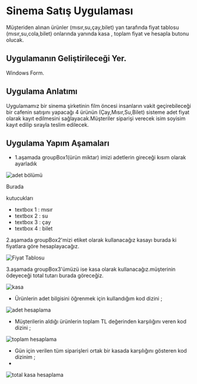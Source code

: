 # Sinema Satış Uygulaması
Müşteriden alınan ürünler (mısır,su,çay,bilet) yan tarafında fiyat tablosu (mısır,su,cola,bilet)
onlarında yanında kasa , toplam fiyat ve hesapla butonu olucak.
## Uygulamanın Geliştirileceği Yer.
Windows Form.
## Uygulama Anlatımı
Uygulamamız bir sinema şirketinin film öncesi insanların vakit geçirebileceği bir cafenin satışını yapacağı 4 ürünün (Çay,Mısır,Su,Bilet) sisteme adet fiyat olarak kayıt edilmesini sağlayacak.Müşteriler siparişi verecek isim soyisim kayıt edilip sırayla teslim edilecek.

## Uygulama Yapım Aşamaları
* 1.aşamada groupBox1(ürün miktar) imizi adetlerin gireceği kısım olarak ayarladık

![adet bölümü](https://github.com/Ahmet-Midilli/SinemaSatisUygulama/assets/104301620/656fbf23-4ee9-4d48-a4a5-648c0a52a37e)

Burada

kutucukları 

 * textbox 1 : mısır
 * textbox 2 : su
 * textbox 3 : çay
 * textbox 4 : bilet

 2.aşamada groupBox2'mizi etiket olarak kullanacağız kasayı burada ki fiyatlara göre hesaplayacağız.

![Fiyat Tablosu](https://github.com/Ahmet-Midilli/SinemaSatisUygulama/assets/104301620/b3286db7-3671-402b-9ff4-3ed525bb0b86)

3.aşamada groupBox3'ümüzü ise kasa olarak kullanacağız.müşterinin ödeyeceği total tutarı burada göreceğiz.

![kasa](https://github.com/Ahmet-Midilli/SinemaSatisUygulama/assets/104301620/4f5d5cb5-98cc-4929-a250-6eea254e6661)

* Ürünlerin adet bilgisini öğrenmek için kullandığım kod dizini ;

![adet hesaplama](https://github.com/Ahmet-Midilli/SinemaSatisUygulama/assets/104301620/c3174fa7-07c1-4d43-acf7-638a961da993)

* Müşterilerin aldığı ürünlerin toplam TL değerinden karşılığını veren kod dizini ; 

![toplam hesaplama](https://github.com/Ahmet-Midilli/SinemaSatisUygulama/assets/104301620/1c76cc60-e0f4-45f0-b05c-be39a6430b52)

* Gün için verilen tüm siparişleri ortak bir kasada karşılığını gösteren kod dizinim ; 
* 
![total kasa hesaplama](https://github.com/Ahmet-Midilli/SinemaSatisUygulama/assets/104301620/c6d1557f-b544-4993-a3bc-70a1180190c1)
